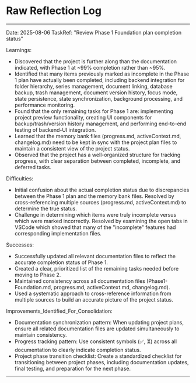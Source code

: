 # Raw Reflection Log

---
Date: 2025-08-06
TaskRef: "Review Phase 1 Foundation plan completion status"

Learnings:
- Discovered that the project is further along than the documentation indicated, with Phase 1 at ~99% completion rather than ~95%.
- Identified that many items previously marked as incomplete in the Phase 1 plan have actually been completed, including backend integration for folder hierarchy, series management, document linking, database backup, trash management, document version history, focus mode, state persistence, state synchronization, background processing, and performance monitoring.
- Found that the only remaining tasks for Phase 1 are: implementing project preview functionality, creating UI components for backup/trash/version history management, and performing end-to-end testing of backend-UI integration.
- Learned that the memory bank files (progress.md, activeContext.md, changelog.md) need to be kept in sync with the project plan files to maintain a consistent view of the project status.
- Observed that the project has a well-organized structure for tracking progress, with clear separation between completed, incomplete, and deferred tasks.

Difficulties:
- Initial confusion about the actual completion status due to discrepancies between the Phase 1 plan and the memory bank files. Resolved by cross-referencing multiple sources (progress.md, activeContext.md) to determine the true status.
- Challenge in determining which items were truly incomplete versus which were marked incorrectly. Resolved by examining the open tabs in VSCode which showed that many of the "incomplete" features had corresponding implementation files.

Successes:
- Successfully updated all relevant documentation files to reflect the accurate completion status of Phase 1.
- Created a clear, prioritized list of the remaining tasks needed before moving to Phase 2.
- Maintained consistency across all documentation files (Phase1-Foundation.md, progress.md, activeContext.md, changelog.md).
- Used a systematic approach to cross-reference information from multiple sources to build an accurate picture of the project status.

Improvements_Identified_For_Consolidation:
- Documentation synchronization pattern: When updating project plans, ensure all related documentation files are updated simultaneously to maintain consistency.
- Progress tracking pattern: Use consistent symbols (✅, ⏳) across all documentation to clearly indicate completion status.
- Project phase transition checklist: Create a standardized checklist for transitioning between project phases, including documentation updates, final testing, and preparation for the next phase.
---
